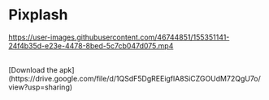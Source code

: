 # Pixplash

https://user-images.githubusercontent.com/46744851/155351141-24f4b35d-e23e-4478-8bed-5c7cb047d075.mp4

<br />
[Download the apk](https://drive.google.com/file/d/1QSdF5DgREEigflA8SiCZGOUdM72QgU7o/view?usp=sharing)
